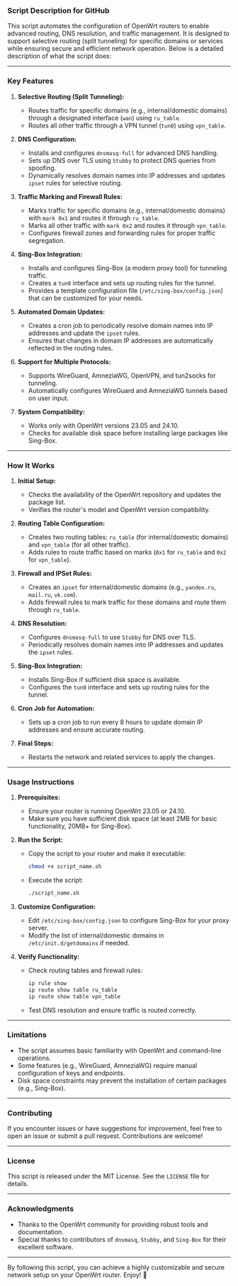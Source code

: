 ### Script Description for GitHub

This script automates the configuration of OpenWrt routers to enable advanced routing, DNS resolution, and traffic management. It is designed to support selective routing (split tunneling) for specific domains or services while ensuring secure and efficient network operation. Below is a detailed description of what the script does:

---

### **Key Features**
1. **Selective Routing (Split Tunneling):**
   - Routes traffic for specific domains (e.g., internal/domestic domains) through a designated interface (`wan`) using `ru_table`.
   - Routes all other traffic through a VPN tunnel (`tun0`) using `vpn_table`.

2. **DNS Configuration:**
   - Installs and configures `dnsmasq-full` for advanced DNS handling.
   - Sets up DNS over TLS using `Stubby` to protect DNS queries from spoofing.
   - Dynamically resolves domain names into IP addresses and updates `ipset` rules for selective routing.

3. **Traffic Marking and Firewall Rules:**
   - Marks traffic for specific domains (e.g., internal/domestic domains) with `mark 0x1` and routes it through `ru_table`.
   - Marks all other traffic with `mark 0x2` and routes it through `vpn_table`.
   - Configures firewall zones and forwarding rules for proper traffic segregation.

4. **Sing-Box Integration:**
   - Installs and configures Sing-Box (a modern proxy tool) for tunneling traffic.
   - Creates a `tun0` interface and sets up routing rules for the tunnel.
   - Provides a template configuration file (`/etc/sing-box/config.json`) that can be customized for your needs.

5. **Automated Domain Updates:**
   - Creates a cron job to periodically resolve domain names into IP addresses and update the `ipset` rules.
   - Ensures that changes in domain IP addresses are automatically reflected in the routing rules.

6. **Support for Multiple Protocols:**
   - Supports WireGuard, AmneziaWG, OpenVPN, and tun2socks for tunneling.
   - Automatically configures WireGuard and AmneziaWG tunnels based on user input.

7. **System Compatibility:**
   - Works only with OpenWrt versions 23.05 and 24.10.
   - Checks for available disk space before installing large packages like Sing-Box.

---

### **How It Works**
1. **Initial Setup:**
   - Checks the availability of the OpenWrt repository and updates the package list.
   - Verifies the router's model and OpenWrt version compatibility.

2. **Routing Table Configuration:**
   - Creates two routing tables: `ru_table` (for internal/domestic domains) and `vpn_table` (for all other traffic).
   - Adds rules to route traffic based on marks (`0x1` for `ru_table` and `0x2` for `vpn_table`).

3. **Firewall and IPSet Rules:**
   - Creates an `ipset` for internal/domestic domains (e.g., `yandex.ru`, `mail.ru`, `vk.com`).
   - Adds firewall rules to mark traffic for these domains and route them through `ru_table`.

4. **DNS Resolution:**
   - Configures `dnsmasq-full` to use `Stubby` for DNS over TLS.
   - Periodically resolves domain names into IP addresses and updates the `ipset` rules.

5. **Sing-Box Integration:**
   - Installs Sing-Box if sufficient disk space is available.
   - Configures the `tun0` interface and sets up routing rules for the tunnel.

6. **Cron Job for Automation:**
   - Sets up a cron job to run every 8 hours to update domain IP addresses and ensure accurate routing.

7. **Final Steps:**
   - Restarts the network and related services to apply the changes.

---

### **Usage Instructions**
1. **Prerequisites:**
   - Ensure your router is running OpenWrt 23.05 or 24.10.
   - Make sure you have sufficient disk space (at least 2MB for basic functionality, 20MB+ for Sing-Box).

2. **Run the Script:**
   - Copy the script to your router and make it executable:
     ```bash
     chmod +x script_name.sh
     ```
   - Execute the script:
     ```bash
     ./script_name.sh
     ```

3. **Customize Configuration:**
   - Edit `/etc/sing-box/config.json` to configure Sing-Box for your proxy server.
   - Modify the list of internal/domestic domains in `/etc/init.d/getdomains` if needed.

4. **Verify Functionality:**
   - Check routing tables and firewall rules:
     ```bash
     ip rule show
     ip route show table ru_table
     ip route show table vpn_table
     ```
   - Test DNS resolution and ensure traffic is routed correctly.

---

### **Limitations**
- The script assumes basic familiarity with OpenWrt and command-line operations.
- Some features (e.g., WireGuard, AmneziaWG) require manual configuration of keys and endpoints.
- Disk space constraints may prevent the installation of certain packages (e.g., Sing-Box).

---

### **Contributing**
If you encounter issues or have suggestions for improvement, feel free to open an issue or submit a pull request. Contributions are welcome!

---

### **License**
This script is released under the MIT License. See the `LICENSE` file for details.

---

### **Acknowledgments**
- Thanks to the OpenWrt community for providing robust tools and documentation.
- Special thanks to contributors of `dnsmasq`, `Stubby`, and `Sing-Box` for their excellent software.

---

By following this script, you can achieve a highly customizable and secure network setup on your OpenWrt router. Enjoy! 🚀
